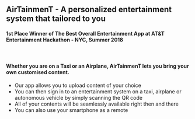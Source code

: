 
<h2>AirTainmenT - A personalized entertainment system that tailored to you</h2>
<h4>1st Place Winner of The Best Overall Entertainment App at AT&T Entertainment Hackathon - NYC, Summer 2018</h4>
<br>

<h4>Whether you are on a Taxi or an Airplane, AirTainmenT lets you bring your own customised content.</h4>
<ul>
<li>Our app allows you to upload content of your choice </li>
<li>You can then sign in to an entertainment system on a taxi, airplane or autonomous vehicle by simply scanning the QR code </li>
<li>All of your contents will be seamlessly available right then and there </li>
<li>You can also use your smartphone as a remote</li>
<ul>
